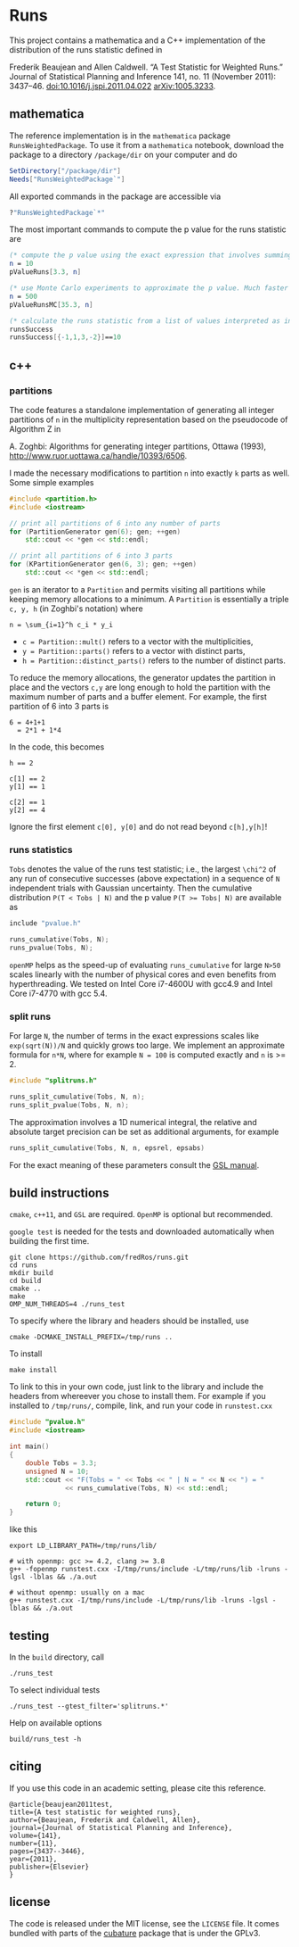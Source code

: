 Runs
====

This project contains a mathematica and a C++ implementation of the
distribution of the runs statistic defined in

Frederik Beaujean and Allen Caldwell. “A Test Statistic for Weighted
Runs.” Journal of Statistical Planning and Inference 141, no. 11
(November 2011):
3437–46. [doi:10.1016/j.jspi.2011.04.022](http://dx.doi.org/10.1016/j.jspi.2011.04.022) [arXiv:1005.3233](http://arxiv.org/abs/1005.3233).

mathematica
------------

The reference implementation is in the `mathematica` package
`RunsWeightedPackage`. To use it from a `mathematica` notebook,
download the package to a directory `/package/dir` on your computer and do

``` mathematica
SetDirectory["/package/dir"]
Needs["RunsWeightedPackage`"]
```

All exported commands in the package are accessible via

``` mathematica
?"RunsWeightedPackage`*"
```

The most important commands to compute the p value for the runs
statistic are

``` mathematica
(* compute the p value using the exact expression that involves summing over integer partitions *)
n = 10
pValueRuns[3.3, n]

(* use Monte Carlo experiments to approximate the p value. Much faster for n > 80 than the exact expression *)
n = 500
pValueRunsMC[35.3, n]

(* calculate the runs statistic from a list of values interpreted as independent samples from a standard normal distribution *)
runsSuccess
runsSuccess[{-1,1,3,-2}]==10
```

c++
---

### partitions

The code features a standalone implementation of generating all
integer partitions of `n` in the multiplicity representation based on
the pseudocode of Algorithm Z in

A. Zoghbi: Algorithms for generating integer partitions, Ottawa
(1993), http://www.ruor.uottawa.ca/handle/10393/6506.

I made the necessary modifications to partition `n` into exactly `k`
parts as well. Some simple examples

``` c++
#include <partition.h>
#include <iostream>

// print all partitions of 6 into any number of parts
for (PartitionGenerator gen(6); gen; ++gen)
    std::cout << *gen << std::endl;

// print all partitions of 6 into 3 parts
for (KPartitionGenerator gen(6, 3); gen; ++gen)
    std::cout << *gen << std::endl;
```

`gen` is an iterator to a `Partition` and permits visiting all
partitions while keeping memory allocations to a minimum. A
`Partition` is essentially a triple `c, y, h` (in Zoghbi's notation) where

    n = \sum_{i=1}^h c_i * y_i

* `c = Partition::mult()` refers to a vector with the multiplicities,
* `y = Partition::parts()` refers to a vector with distinct parts,
* `h = Partition::distinct_parts()` refers to the number of distinct parts.

To reduce the memory allocations, the generator updates the partition
in place and the vectors `c,y` are long enough to hold the partition
with the maximum number of parts and a buffer element. For example,
the first partition of 6 into 3 parts is

    6 = 4+1+1
      = 2*1 + 1*4

In the code, this becomes

    h == 2

    c[1] == 2
    y[1] == 1

    c[2] == 1
    y[2] == 4

Ignore the first element `c[0], y[0]` and do not read beyond
`c[h],y[h]`!

### runs statistics

`Tobs` denotes the value of the runs test statistic; i.e., the largest
`\chi^2` of any run of consecutive successes (above expectation) in a
sequence of `N` independent trials with Gaussian uncertainty. Then the
cumulative distribution `P(T < Tobs | N)` and the p value `P(T >= Tobs| N)` are available as

``` c++
include "pvalue.h"

runs_cumulative(Tobs, N);
runs_pvalue(Tobs, N);
```

`openMP` helps as the speed-up of evaluating `runs_cumulative` for
large `N>50` scales linearly with the number of physical cores and
even benefits from hyperthreading. We tested on Intel Core i7-4600U
with gcc4.9 and Intel Core i7-4770 with gcc 5.4.

### split runs

For large `N`, the number of terms in the exact expressions scales like
`exp(sqrt(N))/N` and quickly grows too large. We implement an approximate formula for
`n*N`, where for example `N = 100` is computed exactly and `n` is >= 2.

```c++
#include "splitruns.h"

runs_split_cumulative(Tobs, N, n);
runs_split_pvalue(Tobs, N, n);
```

The approximation involves a 1D numerical integral, the relative and absolute
target precision can be set as additional arguments, for example

```c++
runs_split_cumulative(Tobs, N, n, epsrel, epsabs)
```

For the exact meaning of these parameters consult
the
[GSL manual](https://www.gnu.org/software/gsl/manual/html_node/Numerical-Integration-Introduction.html).

build instructions
------------------

`cmake`, `c++11`, and `GSL` are required. `OpenMP` is optional but recommended.

`google test` is needed for the tests and downloaded automatically when
building the first time.

    git clone https://github.com/fredRos/runs.git
    cd runs
    mkdir build
    cd build
    cmake ..
    make
    OMP_NUM_THREADS=4 ./runs_test

To specify where the library and headers should be installed, use

    cmake -DCMAKE_INSTALL_PREFIX=/tmp/runs ..

To install

    make install

To link to this in your own code, just link to the library and include
the headers from whereever you chose to install them. For example if
you installed to `/tmp/runs/`, compile, link, and run your code in `runstest.cxx`

``` c++
#include "pvalue.h"
#include <iostream>

int main()
{
    double Tobs = 3.3;
    unsigned N = 10;
    std::cout << "F(Tobs = " << Tobs << " | N = " << N << ") = "
              << runs_cumulative(Tobs, N) << std::endl;

    return 0;
}
```

like this

    export LD_LIBRARY_PATH=/tmp/runs/lib/

    # with openmp: gcc >= 4.2, clang >= 3.8
    g++ -fopenmp runstest.cxx -I/tmp/runs/include -L/tmp/runs/lib -lruns -lgsl -lblas && ./a.out

    # without openmp: usually on a mac
    g++ runstest.cxx -I/tmp/runs/include -L/tmp/runs/lib -lruns -lgsl -lblas && ./a.out

testing
-------

In the `build` directory, call

    ./runs_test

To select individual tests

    ./runs_test --gtest_filter='splitruns.*'

Help on available options

    build/runs_test -h

citing
------

If you use this code in an academic setting, please cite this
reference.

    @article{beaujean2011test,
    title={A test statistic for weighted runs},
    author={Beaujean, Frederik and Caldwell, Allen},
    journal={Journal of Statistical Planning and Inference},
    volume={141},
    number={11},
    pages={3437--3446},
    year={2011},
    publisher={Elsevier}
    }

license
-------

The code is released under the MIT license, see the `LICENSE` file. It comes
bundled with parts of the [cubature](https://github.com/stevengj/cubature)
package that is under the GPLv3.
